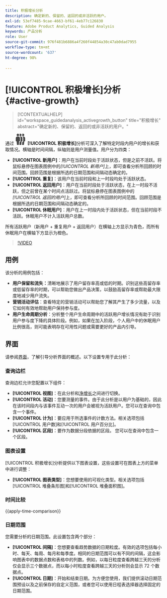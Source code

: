 ```yaml
---
title: 积极增长分析
description: 确定新的、保留的、返回的或非活跃的用户。
exl-id: 53ef7485-9cae-4663-bf61-4eb77c126830
feature: Adobe Product Analytics, Guided Analysis
keywords: 产品分析
role: User
source-git-commit: 976f481b6886a4f260f44854a30c47ab0dad7955
workflow-type: tm+mt
source-wordcount: '637'
ht-degree: 98%

---
```


# [!UICONTROL 积极增长]分析 {#active-growth}

<!-- markdownlint-disable MD034 -->

>[!CONTEXTUALHELP]
>id="workspace_guidedanalysis_activegrowth_button"
>title="积极增长"
>abstract="确定新的、保留的、返回的或非活跃的用户。"

<!-- markdownlint-enable MD034 -->


通过 ![PeopleGroup](/help/assets/icons/PeopleGroup.svg) **[!UICONTROL 积极增长]**&#x200B;分析可深入了解特定时段内用户的增长和获取情况。横轴是时间间隔，纵轴则是用户测量值。用户分为四类：

* **[!UICONTROL 新用户]**：用户在当前时段处于活跃状态，但是之前不活跃。将鼠标悬停在图表图例中的&#x200B;_[!UICONTROL 新用户]_&#x200B;上，即可查看分析所回顾的时间范围。回顾范围是根据所选的日期范围和间隔动态确定的。
* **[!UICONTROL 重复]**：该用户在当前时段和上一时段均处于活跃状态。
* **[!UICONTROL 返回用户]**：用户在当前时段处于活跃状态，在上一时段不活跃，但之前曾在某个时间点活跃过。将鼠标悬停在图表图例中的&#x200B;_[!UICONTROL 返回的用户]_&#x200B;上，即可查看分析所回顾的时间范围。回顾范围是根据所选的日期范围和间隔动态确定的。
* **[!UICONTROL 休眠用户]**：用户在上一时段内处于活跃状态，但在当前时段不活跃。休眠用户不计入活跃用户总数。

所有活跃用户（新用户 + 重复用户 + 返回用户）在横轴上方显示为青色，而所有休眠用户在横轴下方显示为橙色。


>[!VIDEO](https://video.tv.adobe.com/v/3423391/?quality=12&learn=on&captions=chi_hans)

## 用例

该分析的用例包括：

* **用户保留和流失：**&#x200B;清晰地展示了用户留存率高或低的时期。识别这些高留存率或低留存率的时期，可以帮助您做出产品决策，以鼓励高留存率或帮助最大限度地减少用户流失。
* **营销活动评估**：查看特定的营销活动可以帮助您了解其产生了多少流量，以及它如何有效地帮助用户保持参与度。
* **用户生命周期分析**：分析整个用户生命周期中的活跃用户增长情况有助于识别用户参与度下降的具体阶段。例如，如果在加入阶段，个人用户中的休眠用户比例很高，则可能表明存在可用性问题或需要更好的产品内引导。

## 界面

请参阅[界面](../overview.md#interface)，了解引导分析界面的概述。以下设置专用于此分析：

### 查询边栏

查询边栏允许您配置以下组件：

* **[!UICONTROL 视图]**：在此分析和[净增长](net-growth.md)之间进行切换。
* **[!UICONTROL 活动]**：您要测量的事件。由于此分析是以用户为基础的，因此在该时间段内与该事件互动一次的用户会被视为活跃用户。您可以在查询中包含一个事件。
* **[!UICONTROL 计为]**：要应用于所选事件的计数方法。相关选项包括[!UICONTROL 用户数]和[!UICONTROL 用户百分比]。
* **[!UICONTROL 区段]**：要作为数据分段依据的区段。 您可以在查询中包含一个区段。

### 图表设置

[!UICONTROL 积极增长]分析提供以下图表设置，这些设置可在图表上方的菜单中进行调整：

* **[!UICONTROL 图表类型]**：您想要使用的可视化类型。相关选项包括[!UICONTROL 堆叠条形图]和[!UICONTROL 堆叠面积图]。

### 时间比较

{{apply-time-comparison}}

### 日期范围

您需要分析的日期范围。此设置包含两个部分：

* **[!UICONTROL 间隔]**：您想要查看趋势数据的日期粒度。有效的选项包括每小时、每天、每周、每月和每季度。相同的日期范围可以有不同的间隔，这会影响图表中的数据点数和表格中的列数。例如，以每日粒度查看跨越三天的分析仅会显示三个数据点，而以每小时粒度查看跨越三天的分析则会显示 72 个数据点。
* **[!UICONTROL 日期]**：开始和结束日期。为方便您使用，我们提供滚动日期范围预设以及之前保存的自定义范围，或者您可以使用日程表选择器选择固定的日期范围。

<!--
## Example

See below for an example of the analysis.

![Active time compare](../assets/active-growth-compare.png)

-->
